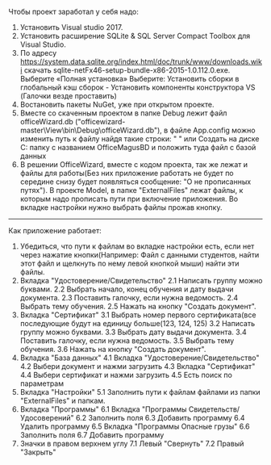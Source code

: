 Чтобы проект заработал у себя надо:
1. Установить Visual studio 2017.
2. Установить расширение SQLite & SQL Server Compact Toolbox для Visual Studio.
3. По адресу https://system.data.sqlite.org/index.html/doc/trunk/www/downloads.wiki скачать sqlite-netFx46-setup-bundle-x86-2015-1.0.112.0.exe.
Выберите «Полная установка»
Выберите: Установить сборки в глобальный кэш сборок - Установить компоненты конструктора VS
(Галочки везде проставить)
4. Востановить пакеты NuGet, уже при открытом проекте.
5. Вместе со скаченным проектом в папке Debug лежит файл officeWizard.db ("officewizard-master\View\bin\Debug\officeWizard.db"),
в файле App.config можно изменить путь к файлу найдя такие строки:
  "<connectionStrings>
    <add name="Context" connectionString="data source=C:\OfficeMagusBD\officeWizard.db" providerName="System.Data.SQLite.EF6" />
  </connectionStrings>"
  или Создать на диске C: папку c названием OfficeMagusBD и положить туда файл с базой данных
6. В решении OfficeWizard, вместе с кодом проекта, так же лежат и файлы для работы(Без них приложение работать не будет по середине снизу будет появляться сообщение: 
"О не прописанных путях").
В проекте Model, в папке "ExternalFiles" лежат файлы, к которым надо прописать пути при включение приложения. 
Во вкладке настройки нужно выбрать файлы прожав кнопку.
--------------------------------------------------------------------------------------

Как приложение работает:
1. Убедиться, что пути к файлам во вкладке настройки есть, если нет через нажатие кнопки(Например: Файл с данными студентов, найти этот файл и щелкнуть по нему левой кнопкой мыши)
найти эти файлы.
2. Вкладка "Удостоверение/Свидетельство" 
    2.1 Написать группу можно буквами.
    2.2 Выбрать начало, конец обучения и дату выдачи документа.
    2.3 Поставить галочку, если нужна ведомость.
    2.4 Выбрать тему обучения.
    2.5 Нажать на кнопку "Создать документ".
3. Вкладка "Сертификат"
    3.1 Выбрать номер первого сертификата(все последующие будут на единицу больше(123, 124, 125)
    3.2 Написать группу можно буквами.
    3.3 Выбрать дату выдачи документа.
    3.4 Поставить галочку, если нужна ведомость.
    3.5 Выбрать тему обучения.
    3.6 Нажать на кнопку "Создать документ".
4. Вкладка "База данных"
    4.1 Вкладка "Удостоверение/Свидетельство"
    4.2 Выбери документ и нажми загрузить
    4.3 Вкладка "Сертификат"
    4.4 Выбери сертификат и нажми загрузить
    4.5 Есть поиск по параметрам
5. Вкладка "Настройки"
    5.1 Заполнить пути к файлам файлами из папки "ExternalFiles" и папкам.
6. Вкладка "Программы"
    6.1 Вкладка "Программы Cвидетельств/Удосоверений"
    6.2 Заполнить поля
    6.3 Добавить программу
    6.4 Удалить программу
    6.5 Вкладка "Программы Опасные грузы"
    6.6 Заполнить поля
    6.7 Добавить программу
7. Значки в правом верхнем углу
    7.1 Левый "Свернуть"
    7.2 Правый "Закрыть"